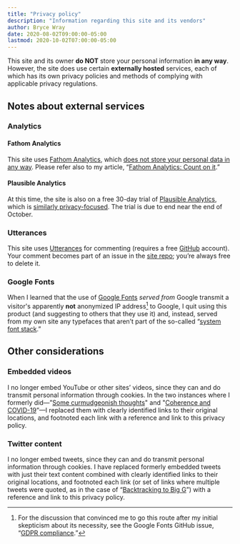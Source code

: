 ```yaml
---
title: "Privacy policy"
description: "Information regarding this site and its vendors"
author: Bryce Wray
date: 2020-08-02T09:00:00-05:00
lastmod: 2020-10-02T07:00:00-05:00
---
```


This site and its owner **do NOT** store your personal information **in any way**. However, the site does use certain **externally hosted** services, each of which has its own privacy policies and methods of complying with applicable privacy regulations.

## Notes about external services

### Analytics

#### Fathom Analytics

This site uses [Fathom Analytics](https://usefathom.com), which [does not store your personal data in any way](https://usefathom.com/blog/anonymization). Please refer also to my article, “[Fathom Analytics: Count on it](/posts/2020/06/fathom-analytics-count-on-it).”

#### Plausible Analytics

At this time, the site is also on a free 30-day trial of [Plausible Analytics](https://plausible.io), which is [similarly privacy-focused](https://plausible.io/privacy-focused-web-analytics). The trial is due to end near the end of October.

### Utterances

This site uses [Utterances](https://utteranc.es) for commenting (requires a free [GitHub](https://github.com) account). Your comment becomes part of an issue in the [site repo](https://github.com/brycewray/hugo_site); you’re always free to delete it.

### Google Fonts

When I learned that the use of [Google Fonts](https://fonts.google.com) *served from* Google transmit a visitor's apparently **not** anonymized IP address[^Issue1495] to Google, I quit using this product (and suggesting to others that they use it) and, instead, served from my own site any typefaces that aren’t part of the so-called “[system font stack](/posts/2018/10/web-typography-part-2).”

[^Issue1495]: For the discussion that convinced me to go this route after my initial skepticism about its necessity, see the Google Fonts GitHub issue, “[GDPR compliance](https://github.com/google/fonts/issues/1495).”

## Other considerations

### Embedded videos

I no longer embed YouTube or other sites’ videos, since they can and do transmit personal information through cookies. In the two instances where I formerly did—”[Some curmudgeonish thoughts](/posts/2018/11/some-curmudgeonish-thoughts)" and "[Coherence and COVID-19](/posts/2020/03/coherence-covid-19)”—I replaced them with clearly identified links to their original locations, and footnoted each link with a reference and link to this privacy policy.

### Twitter content

I no longer embed tweets, since they can and do transmit personal information through cookies. I have replaced formerly embedded tweets with just their text content combined with clearly identified links to their original locations, and footnoted each link (or set of links where multiple tweets were quoted, as in the case of “[Backtracking to Big G](/posts/2019/08/backtracking-to-big-g)”) with a reference and link to this privacy policy.